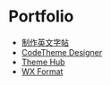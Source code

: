 # Portfolio

* [制作英文字帖](https://en-copybook.netlify.app/)
* [CodeTheme Designer](https://codetheme-designer.netlify.app/)
* [Theme Hub](https://theme-hub.vercel.app/highlightjs)
* [WX Format](https://wxformat.netlify.app/)
